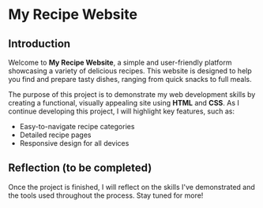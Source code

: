 # My Recipe Website

## Introduction

Welcome to **My Recipe Website**, a simple and user-friendly platform showcasing a variety of delicious recipes. This website is designed to help you find and prepare tasty dishes, ranging from quick snacks to full meals. 

The purpose of this project is to demonstrate my web development skills by creating a functional, visually appealing site using **HTML** and **CSS**. As I continue developing this project, I will highlight key features, such as:

- Easy-to-navigate recipe categories
- Detailed recipe pages
- Responsive design for all devices

## Reflection (to be completed)

Once the project is finished, I will reflect on the skills I've demonstrated and the tools used throughout the process. Stay tuned for more!